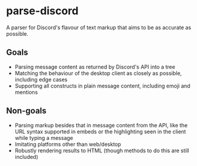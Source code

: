 # parse-discord
A parser for Discord's flavour of text markup that aims to be as accurate as possible.

## Goals
- Parsing message content as returned by Discord's API into a tree
- Matching the behaviour of the desktop client as closely as possible, including edge cases
- Supporting all constructs in plain message content, including emoji and mentions

## Non-goals
- Parsing markup besides that in message content from the API, like the URL syntax supported in embeds or the highlighting seen in the client while typing a message
- Imitating platforms other than web/desktop
- Robustly rendering results to HTML (though methods to do this are still included)

